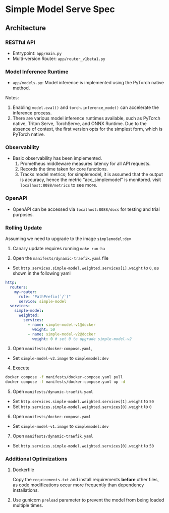 # Simple Model Serve Spec

## Architecture

### RESTful API

- Entrypoint: `app/main.py`
- Multi-version Router: `app/router_v1beta1.py`

### Model Inference Runtime

- `app/models.py`: Model inference is implemented using the PyTorch native method.

Notes:
1. Enabling `model.eval()` and `torch.inference_mode()` can accelerate the inference process.
2. There are various model inference runtimes available, such as PyTorch native, Triton Serve, TorchServe, and ONNX Runtime. Due to the absence of context, the first version opts for the simplest form, which is PyTorch native.

### Observability

- Basic observability has been implemented.
    1. Prometheus middleware measures latency for all API requests.
    2. Records the time taken for core functions.
    3. Tracks model metrics; for simplemodel, it is assumed that the output is accuracy, hence the metric "acc_simplemodel" is monitored.
visit `localhost:8088/metrics` to see more.

### OpenAPI

- OpenAPI can be accessed via `localhost:8088/docs` for testing and trial purposes.


### Rolling Update

Assuming we need to upgrade to the image `simplemodel:dev`

1. Canary update requires running `make run-ha`

2. Open the `manifests/dynamic-traefik.yaml` file

  - Set `http.services.simple-model.weighted.services[1].weight` to `0`, as shown in the following yaml
```yaml
http:
  routers:
    my-router:
      rule: "PathPrefix(`/`)"
      service: simple-model
  services:
    simple-model:
      weighted:
        services:
          - name: simple-model-v1@docker
            weight: 50
          - name: simple-model-v2@docker
            weight: 0 # set 0 to upgrade simple-model-v2
```
3. Open `manifests/docker-compose.yaml`, 

  - Set `simple-model-v2.image` to `simplemodel:dev`

4. Execute 
```bash
docker compose -f manifests/docker-compose.yaml pull
docker compose -f manifests/docker-compose.yaml up -d
```

5. Open `manifests/dynamic-traefik.yaml`

  - Set `http.services.simple-model.weighted.services[1].weight` to `50`
  - Set `http.services.simple-model.weighted.services[0].weight` to `0`

6. Open `manifests/docker-compose.yaml`
  - Set `simple-model-v1.image` to `simplemodel:dev`

7. Open `manifests/dynamic-traefik.yaml`
  - Set `http.services.simple-model.weighted.services[0].weight` to `50`

### Additional Optimizations

1. Dockerfile

    Copy the `requirements.txt` and install requirements **before** other files, as code modifications occur more frequently than dependency installations.

2. Use gunicorn `preload` parameter to prevent the model from being loaded multiple times.